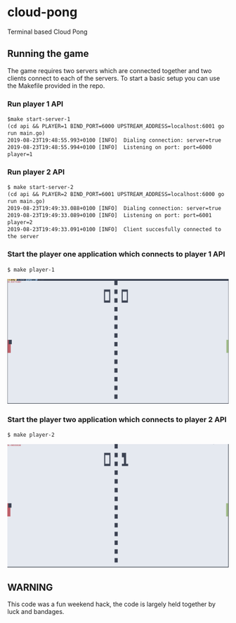 # cloud-pong
Terminal based Cloud Pong

## Running the game

The game requires two servers which are connected together and two clients connect to each of the servers.  To start a basic setup you can use the Makefile provided in the repo.

### Run player 1 API

```
$make start-server-1
(cd api && PLAYER=1 BIND_PORT=6000 UPSTREAM_ADDRESS=localhost:6001 go run main.go)
2019-08-23T19:48:55.993+0100 [INFO]  Dialing connection: server=true
2019-08-23T19:48:55.994+0100 [INFO]  Listening on port: port=6000 player=1
```

### Run player 2 API

```
$ make start-server-2
(cd api && PLAYER=2 BIND_PORT=6001 UPSTREAM_ADDRESS=localhost:6000 go run main.go)
2019-08-23T19:49:33.088+0100 [INFO]  Dialing connection: server=true
2019-08-23T19:49:33.089+0100 [INFO]  Listening on port: port=6001 player=2
2019-08-23T19:49:33.091+0100 [INFO]  Client succesfully connected to the server
```

### Start the player one application which connects to player 1 API

```
$ make player-1
```

![](images/player1.png)


### Start the player two application which connects to player 2 API

```
$ make player-2
```

![](images/player2.png)


## WARNING
This code was a fun weekend hack, the code is largely held together by luck and bandages.
